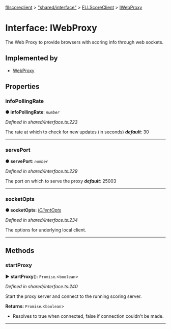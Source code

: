[fllscoreclient](../README.md) > ["shared/interface"](../modules/_shared_interface_.md) > [FLLScoreClient](../modules/_shared_interface_.fllscoreclient.md) > [IWebProxy](../interfaces/_shared_interface_.fllscoreclient.iwebproxy.md)



# Interface: IWebProxy


The Web Proxy to provide browsers with scoring info through web sockets.

## Implemented by

* [WebProxy](../classes/_proxy_webproxy_.webproxy.md)


## Properties
<a id="infopollingrate"></a>

###  infoPollingRate

**●  infoPollingRate**:  *`number`* 

*Defined in shared/interface.ts:223*



The rate at which to check for new updates (in seconds)
*__default__*: 30





___

<a id="serveport"></a>

###  servePort

**●  servePort**:  *`number`* 

*Defined in shared/interface.ts:229*



The port on which to serve the proxy
*__default__*: 25003





___

<a id="socketopts"></a>

###  socketOpts

**●  socketOpts**:  *[IClientOpts](_shared_interface_.fllscoreclient.iclientopts.md)* 

*Defined in shared/interface.ts:234*



The options for underlying local client.




___


## Methods
<a id="startproxy"></a>

###  startProxy

► **startProxy**(): `Promise`.<`boolean`>



*Defined in shared/interface.ts:240*



Start the proxy server and connect to the running scoring server.




**Returns:** `Promise`.<`boolean`>
- Resolves to true when connected, false if connection couldn't be made.






___


